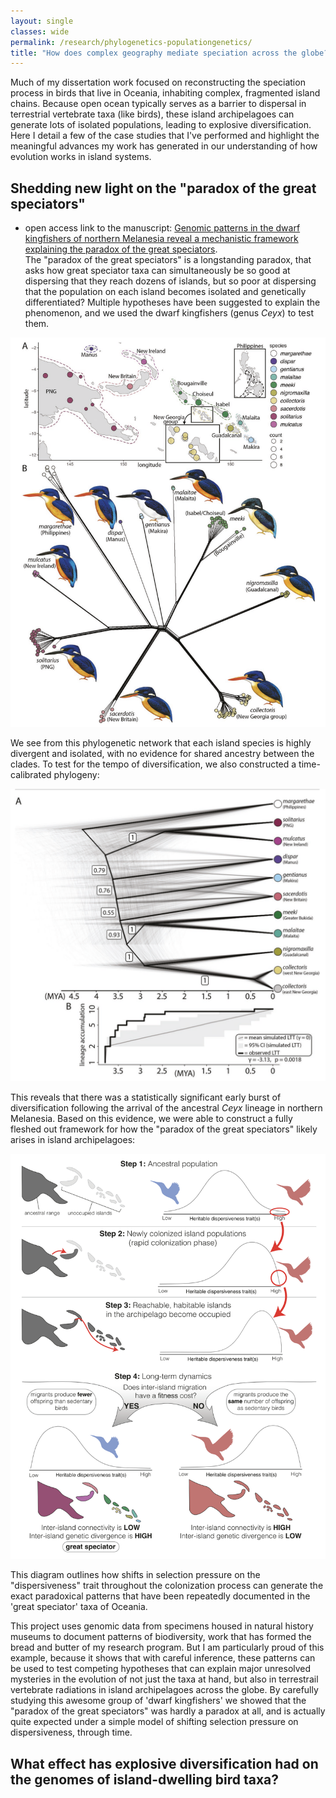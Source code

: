 ```yaml
---
layout: single
classes: wide
permalink: /research/phylogenetics-populationgenetics/
title: "How does complex geography mediate speciation across the globe?"
---
```


Much of my dissertation work focused on reconstructing the speciation process in birds that live in Oceania, inhabiting complex, fragmented island chains. Because open ocean typically serves as a barrier to dispersal in terrestrial vertebrate taxa (like birds), these island archipelagoes can generate lots of isolated populations, leading to explosive diversification. Here I detail a few of the case studies that I've performed and highlight the meaningful advances my work has generated in our understanding of how evolution works in island systems.

## Shedding new light on the "paradox of the great speciators"
- open access link to the manuscript: [Genomic patterns in the dwarf kingfishers of northern Melanesia reveal a mechanistic framework explaining the paradox of the great speciators](https://academic.oup.com/evlett/advance-article/doi/10.1093/evlett/qrae035/7721309).  
The "paradox of the great speciators" is a longstanding paradox, that asks how great speciator taxa can simultaneously be so good at dispersing that they reach dozens of islands, but so poor at dispersing that the population on each island becomes isolated and genetically differentiated? Multiple hypotheses have been suggested to explain the phenomenon, and we used the dwarf kingfishers (genus *Ceyx*) to test them.

![image](/assets/images/ceyx.splits.png)

We see from this phylogenetic network that each island species is highly divergent and isolated, with no evidence for shared ancestry between the clades. To test for the tempo of diversification, we also constructed a time-calibrated phylogeny:

![image](/assets/images/ceyx.timetree.png)

This reveals that there was a statistically significant early burst of diversification following the arrival of the ancestral *Ceyx* lineage in northern Melanesia. Based on this evidence, we were able to construct a fully fleshed out framework for how the "paradox of the great speciators" likely arises in island archipelagoes:

![image](/assets/images/paradox.png)

This diagram outlines how shifts in selection pressure on the "dispersiveness" trait throughout the colonization process can generate the exact paradoxical patterns that have been repeatedly documented in the 'great speciator' taxa of Oceania.  

This project uses genomic data from specimens housed in natural history museums to document patterns of biodiversity, work that has formed the bread and butter of my research program. But I am particularly proud of this example, because it shows that with careful inference, these patterns can be used to test competing hypotheses that can explain major unresolved mysteries in the evolution of not just the taxa at hand, but also in terrestrail vertebrate radiations in island archipelagoes across the globe. By carefully studying this awesome group of 'dwarf kingfishers' we showed that the "paradox of the great speciators" was hardly a paradox at all, and is actually quite expected under a simple model of shifting selection pressure on dispersiveness, through time.

## What effect has explosive diversification had on the genomes of island-dwelling bird taxa?




